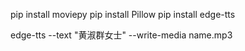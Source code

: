 pip install moviepy
pip install Pillow
pip install edge-tts

edge-tts --text "黄淑群女士" --write-media name.mp3

